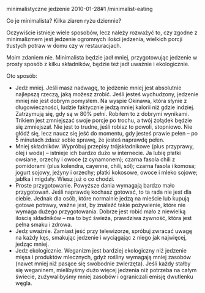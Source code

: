 minimalistyczne jedzenie
2010-01-28#1
/minimalist-eating

Co je minimalista? Kilka ziaren ryżu dziennie?

Oczywiście istnieje wiele sposobów, lecz należy rozważyć to, czy zgodne z minimalizmem jest jedzenie ogromnych ilości jedzenia, wielkich porcji tłustych potraw w domu czy w restauracjach.

Moim zdaniem nie. Minimalista będzie jadł mniej, przygotowując jedzenie w prosty sposób z kilku składników, będzie też jadł uważnie i ekologicznie.

Oto sposób:

* Jedz mniej. Jeśli masz nadwagę, to jedzenie mniej jest absolutnie najlepszą rzeczą, jaką możesz zrobić. Jeśli jesteś wychudzony, jedzenie mniej nie jest dobrym pomysłem. Na wyspie Okinawa, która słynie z długowieczności, ludzie faktycznie jedzą mniej kalorii niż gdzie indziej. Zatrzymują się, gdy są w 80% pełni. Robiłem to z dobrymi wynikami. Trikiem jest zmniejszać swoje porcje po trochu, a twój żołądek będzie się zmniejszał. Nie jest to trudne, jeśli robisz to powoli, stopniowo. Nie głódź się, lecz naucz się jeść do momentu, gdy jesteś prawie pełen &#8211; po 5 minutach zdasz sobie sprawę, że jesteś naprawdę pełen.
* Mniej składników. Wypróbuj przepisy trójskładnikowe (plus przyprawy, olej i woda) &#8211; istnieje ich bardzo dużo w internecie. Ja lubię płatki owsiane, orzechy i owoce (z cynamonem); czarna fasola chili z pomidorami (plus kolendra, cayenne, chili, sól); czarna fasola i komosa; jogurt sojowy, jeżyny i orzechy; płatki kokosowe, owoce i mleko sojowe; jabłka i migdały. Wiesz już o co chodzi.
* Proste przygotowanie. Powyższe dania wymagają bardzo mało przygotowań. Jeśli naprawdę kochasz gotować, to ta rada nie jest dla ciebie. Jednak dla osób, które normalnie jedzą na mieście lub kupują gotowe potrawy, ważne jest, by znaleźć takie pożywienie, które nie wymaga dużego przygotowania. Dobrze jest robić mało z niewielką ilością składników &#8211; ma to być świeża, prawdziwa żywność, która jest pełna smaku i zdrowa.
* Jedz uważnie. Zamiast jeść przy telewizorze, spróbuj zwracać uwagę na każdy kęs, smakując jedzenie i wyciągając z niego jak najwięcej, jedząc mniej.
* Jedz ekologicznie. Weganizm jest bardziej ekologiczny niż jedzenie mięsa i produktów mlecznych, gdyż rośliny wymagają mniej zasobów (nawet mniej niż pasące się swobodnie zwierzęta). Jeśli każdy stałby się weganinem, mielibyśmy dużo więcej jedzenia niż potrzeba na całym świecie, zużywalibyśmy mniej zasobów i ograniczali emisję dwutlenku węgla.
